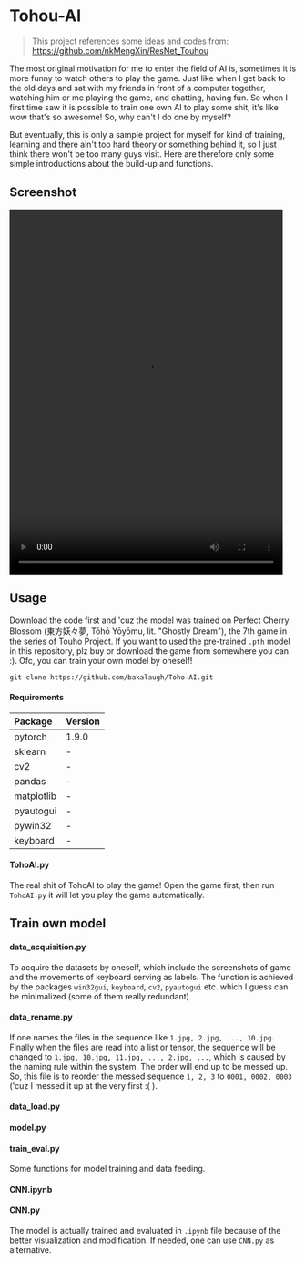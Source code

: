 # Tohou-AI

> This project references some ideas and codes from: https://github.com/nkMengXin/ResNet_Touhou

The most original motivation for me to enter the field of AI is, sometimes it is more funny to watch others to play the
game. Just like when I get back to the old days and sat with my friends in front of a computer together, watching
him or me playing the game, and chatting, having fun. So when I first time saw it is possible to train one own AI to 
play some shit, it's like wow that's so awesome! So, why can't I do one by myself?

But eventually, this is only a sample project for myself for kind of training, learning and there ain't too hard theory 
or something behind it, so I just think there won't be too many guys visit. Here are therefore only some simple 
introductions about the build-up and functions. 

## Screenshot

<video src="./video.mp4" controls="controls" width="480" height="640"></video>

## Usage

Download the code first and 'cuz the model was trained on Perfect Cherry Blossom (東方妖々夢, Tōhō Yōyōmu, lit. "Ghostly Dream"), the 7th game in the series of Touho Project. If you want to used the pre-trained `.pth` model in this repository, plz buy or download the game from somewhere you can :). Ofc, you can train your own model by oneself!

```
git clone https://github.com/bakalaugh/Toho-AI.git
```
#### Requirements
|Package|Version|
|:--|:--|
|pytorch|1.9.0|
|sklearn|-|
|cv2|-|
|pandas|-|
|matplotlib|-|
|pyautogui|-|
|pywin32|-|
|keyboard|-|

#### TohoAI.py

The real shit of TohoAI to play the game! Open the game first, then run `TohoAI.py` it will let you play the game automatically.

## Train own model

#### data_acquisition.py

To acquire the datasets by oneself, which include the screenshots of game and the movements of keyboard serving as 
labels. The function is achieved by the packages `win32gui`, `keyboard`, `cv2`, `pyautogui` etc. which I guess can be
minimalized (some of them really redundant).

#### data_rename.py

If one names the files in the sequence like `1.jpg, 2.jpg, ..., 10.jpg`. Finally when the files are read into a list or 
tensor, the sequence will be changed to `1.jpg, 10.jpg, 11.jpg, ..., 2.jpg, ...`, which is caused by the naming rule 
within the system. The order will end up to be messed up. So, this file is to reorder the messed sequence 
`1, 2, 3` to `0001, 0002, 0003` ('cuz I messed it up at the very first :( ).

#### data_load.py
#### model.py
#### train_eval.py

Some functions for model training and data feeding.

#### CNN.ipynb
#### CNN.py

The model is actually trained and evaluated in `.ipynb` file because of the better visualization and modification. If needed, one can use `CNN.py` as alternative.